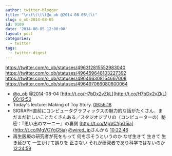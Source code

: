 ```yaml
---
author: twitter-blogger
title: "\n\t\t\t\t@o_ob @2014-08-05\t\t"
slug: o_ob-2014-08-05
id: 9109
date: '2014-08-05 12:00:00'
layout: post
categories:
  - twitter
tags:
  - twitter-digest
---
```


https://twitter.com/o_ob/statuses/496312815552983040 https://twitter.com/o_ob/statuses/496459648103227392 https://twitter.com/o_ob/statuses/496466308154667008 https://twitter.com/o_ob/statuses/496497066080600064  

*   [@o_ob](https://twitter.com/o_ob) [@2014](https://twitter.com/2014)-08-04 [http://t.co/H7bDx2vZkL](http://t.co/H7bDx2vZkL) [00:12:50](https://twitter.com/o_ob/statuses/496312815552983040)
*   Today's lecture: Making of Toy Story. [09:56:18](https://twitter.com/o_ob/statuses/496459648103227392)
*   SIGRAPH直前にコンピュータグラフィックスの魅力的な話がたくさん．まだまだ新しいことたくさんある／スタジオジブリの（コンピューターの）秘密：『思い出のマーニー』の裏側 [http://t.co/MgVCYgG5ja](http://t.co/MgVCYgG5ja) [@wired_jp](https://twitter.com/wired_jp)さんから [10:22:46](https://twitter.com/o_ob/statuses/496466308154667008)
*   再生医療の研究者が死をもって 何を示そうというのか なぜ生きて 生きて 生き延びて 一生かけて誤りを 正さない それが研究者であり科学ではないのか [12:24:59](https://twitter.com/o_ob/statuses/496497066080600064)